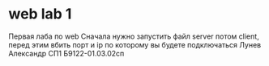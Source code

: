 # web lab 1
Первая лаба по web
Сначала нужно запустить файл server потом client, перед этим вбить порт и ip по которому вы будете подключаться
Лунев Александр СП1 Б9122-01.03.02сп
